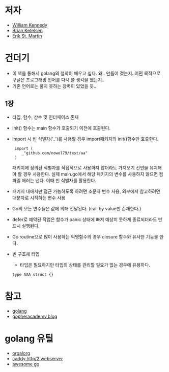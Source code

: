 # 저자
- [William Kennedy](https://www.goinggo.net/)
- [Brian Ketelsen](https://brianketelsen.com/about)
- [Erik St. Martin](https://github.com/erikstmartin)

# 건더기
- 이 책을 통해서 golang의 철학이 배우고 싶다. 왜.. 만들어 졌는지..어떤 목적으로 구글은 프로그래밍 언어를 다시 쓸 생각을 했는지..
- 기존 언어로는 풀지 못하는 장벽이 있었을 듯..
## 1장
- 타입, 함수, 상수 및 인터페이스 존재
- init() 함수는 main 함수가 호출되기 이전에 호출된다.
- import 시 빈 식별자('_')를 사용할 경우 import패키지의 init()함수만 호출한다. 

  ```
   import (
      _"github.com/nowol79/test/aa"
   )
  ```
  
  패키지에 정의된 식별자를 직접적으로 사용하지 않더라도 가져오기 선언을 유지해야 할 경우 사용한다. 
  실제 main.go에서 해당 패키지의 변수를 사용하지 않으면 컴파일 에러는 낸다. 이때 빈 식별자를 활용한다. 
- 패키지 내에서만 접근 가능하도록 하려면 소문자 변수 사용, 외부에서 참고하려면 대분자로 시작하는 변수 사용
- Go의 모든 변수들은 값에 의해 전달된다. (call by value만 존재한다.)
- defer로 예약된 작업은 함수가 panic 상태에 빠져 예상치 못하게 종료되더라도 반드시 실행된다.
- Go routine으로 많이 사용하는 익명함수의 경우 closure 함수와 유사한 기능을 한다. 
- 빈 구조체 타입
   - 타입은 필요하지만 타입의 상태를 관리할 필요가 없는 경우에 유용하다.
   ```
   type AAA struct {}
   ```

# 참고
- [golang](https://golang.org)
- [gopheracademy blog](https://blog.gopheracademy.com/)

# golang 유틸
- [orgalorg](https://github.com/reconquest/orgalorg)
- [caddy http/2 webserver](https://github.com/mholt/caddy)
- [awesome go](https://github.com/avelino/awesome-go)

